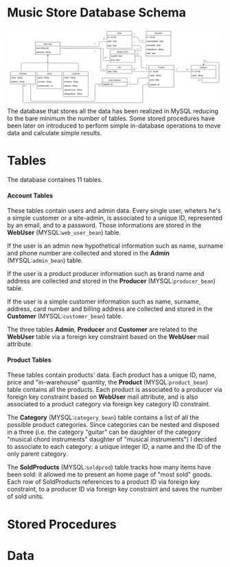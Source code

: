 # Music Store Database Schema
![...loading...](https://github.com/iambrunoromano/MusicStore/blob/main/MusicStore/db/MusicStoreUML.png?raw=true)
The database that stores all the data has been realized in MySQL reducing to the bare minimum the number of tables. Some stored procedures have been later on introduced to perform simple in-database operations to move data and calculate simple results. 

# Tables
The database containes 11 tables.
#### Account Tables
These tables contain users and admin data. Every single user, wheters he's a simple customer or a site-admin, is associated to a unique ID, represented by an email, and to a password. Those informations are stored in the **WebUser** (MYSQL:`web_user_bean`) table. 

If the user is an admin new hypothetical information such as name, surname and phone number are collected and stored in the **Admin** (MYSQL:`admin_bean`) table. 

If the user is a product producer information such as brand name and address are collected and stored in the **Producer** (MYSQL:`producer_bean`) table. 

If the user is a simple customer information such as name, surname, address, card number and billing address are collected and stored in the **Customer** (MYSQL:`customer_bean`) table. 

The three tables **Admin**, **Producer** and **Customer** are related to the **WebUser** table via a foreign key constraint based on the **WebUser** mail attribute. 

#### Product Tables

These tables contain products' data. Each product has a unique ID, name, price and "in-warehouse" quantity, the **Product** (MYSQL:`product_bean`) table contains all the products. Each product is associated to a producer via foreign key constraint based on **WebUser** mail attribute, and is also associated to a product category via foreign key category ID constraint. 

The **Category** (MYSQL:`category_bean`) table contains a list of all the possible product categories. Since categories can be nested and disposed in a three (i.e. the category "guitar" can be daughter of the category "musical chord instruments" daughter of "musical instruments") I decided to associate to each category: a unique integer ID, a name and the ID of the only parent category. 

The **SoldProducts** (MYSQL:`soldprod`) table tracks how many items have been sold: it allowed me to present an home page of "most sold" goods. Each row of SoldProducts references to a product ID via foreign key constraint, to a producer ID via foreign key constraint and saves the number of sold units. 


# Stored Procedures
# Data
